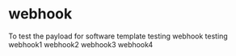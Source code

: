 # webhook
To test the payload for software template 
testing webhook
testing webhook1
webhook2
webhook3
webhook4
